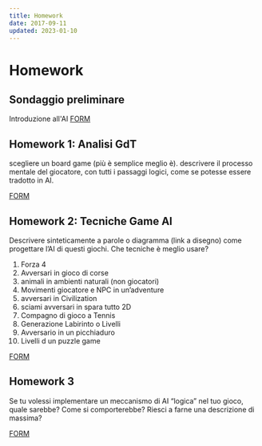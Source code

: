 ```yaml
---
title: Homework
date: 2017-09-11
updated: 2023-01-10
---
```

# Homework

## Sondaggio preliminare
Introduzione all'AI
[FORM](https://forms.gle/vTNGtu5ppX9GNk3RA)

## Homework 1: Analisi GdT
scegliere un board game (più è semplice meglio è). descrivere il processo mentale del giocatore, con tutti i passaggi logici, come se potesse essere tradotto in AI.

[FORM](https://forms.gle/AvoCQsuA5xXYbLEo6)

## Homework 2: Tecniche Game AI
Descrivere sinteticamente a parole o diagramma (link a disegno) come progettare l’AI di questi giochi. Che tecniche è meglio usare?

1) Forza 4
2) Avversari in gioco di corse
3) animali in ambienti naturali (non giocatori)
4) Movimenti giocatore e NPC in un’adventure
5) avversari in Civilization
6) sciami avversari in spara tutto 2D
7) Compagno di gioco a Tennis
8) Generazione Labirinto o Livelli
9) Avversario in un picchiaduro
10) Livelli d un puzzle game

[FORM](https://goo.gl/forms/QBQBouUtnjQX67SH2)

## Homework 3
Se tu volessi implementare un meccanismo di AI “logica” nel tuo gioco, quale sarebbe? Come si comporterebbe? Riesci a farne una descrizione di massima?

[FORM](https://goo.gl/forms/dhuiYHVFho8Cx0e22)
